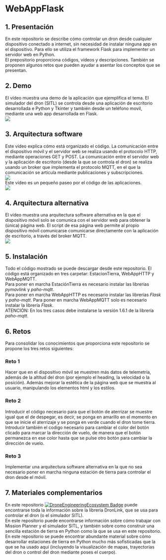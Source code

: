 # WebAppFlask
## 1. Presentación
En este repositorio se describe cómo controlar un dron desde cualquier dispositivo conectado a internet, sin necesidad de instalar ninguna app en el dispositivo. Para ello se utiliza el framework Flask para implementer un servidor web en Python.   
El prepositorio proporciona códigos, vídeos y descripciones. También se proponen algunos retos que pueden ayudar a asentar los conceptos que se presentan.   
## 2. Demo    
El vídeo muestra una demo de la aplicación que ejemplifica el tema. El simulador del dron (SITL) se controla desde una aplicación de escritorio desarrollada e Python y Tkinter y también desde un teléfono movil, mediante una web app desarrollada en Flask.    
[![](https://markdown-videos-api.jorgenkh.no/url?url=https%3A%2F%2Fwww.youtube.com%2Fwatch%3Fv%3DryezfzIUBrE)](https://www.youtube.com/watch?v=ryezfzIUBrE)     
## 3. Arquitectura software
Este vídeo explica cómo está organizado el código. La comunicación entre el dispositivo móvil y el servidor web se realiza usando el protocolo HTTP, mediante operaciones GET y POST. La comunicación entre el servidor web y la aplicación de escritorio (desde la que se controla el dron) se realiza usando un broker que implementa el protocolo MQTT, en el que la comunicación se articula mediante publicaciones y subscripciones.    
[![](https://markdown-videos-api.jorgenkh.no/url?url=https%3A%2F%2Fwww.youtube.com%2Fwatch%3Fv%3DryezfzIUBrE)](https://www.youtube.com/watch?v=ryezfzIUBrE)    
Este vídeo es un pequeño paseo por el código de las aplicaciones.    
[![](https://markdown-videos-api.jorgenkh.no/url?url=https%3A%2F%2Fwww.youtube.com%2Fwatch%3Fv%3DryezfzIUBrE)](https://www.youtube.com/watch?v=ryezfzIUBrE)    
## 4. Arquitectura alternativa
El vídeo muestra una arquitectura software alternativa en la que el dispositivo móvil solo se comunica con el servidor web para obtener la (única) página web. El script de esa página web permite al propio dispositivo móvil comunicarse comunicarse directamente con la aplicación de escritorio, a través del broker MQTT.    
[![](https://markdown-videos-api.jorgenkh.no/url?url=https%3A%2F%2Fwww.youtube.com%2Fwatch%3Fv%3DryezfzIUBrE)](https://www.youtube.com/watch?v=ryezfzIUBrE)    
## 5. Instalación
Todo el código mostrado se puede descargar desde este repositorio. El código está organizado en tres carpetar: EstacionTierra, WebAppHTTP y WebAppMQTT.    
Para poner en marcha EstaciónTierra es necesario instalar las librerías *pymavlink* y *paho-mqtt*.    
Para poner en marcha WebAppHTTP es necesario instalar las librerías *Flask* y *paho-mqtt*. 
Para poner en marcha WebAppMQTT solo es necesario instalar la librería *Flask*.    
ATENCIÓN: En los tres casos debe instalarse la versión 1.6.1 de la librería *paho-mqtt*.    
## 6. Retos
Para consolidar los conocimientos que proporciona este repositorio se propone los tres retos siguientes:     
### Reto 1 ###
Hacer que en el dispositivo móvil se muestren más datos de telemetría, además de la altitud del dron (por ejemplo el heading, la velocidad o la posición). Además mejorar la estética de la página web que se muestra al usuario, manipulando los elementos html y los estilos.     
### Reto 2 ###
Introducir el código necesario para que el botón de aterrizar se muestre igual que el de despegar, es decir, se ponga en amarillo en el momento en que se inicie el aterrizaje y se ponga en verde cuando el dron tome tierra. Introducir también el codigo necesario para cambiar el color del botón clicado para marcar la dirección de vuelo, de manera que el botón permanezca en ese color hasta que se pulse otro botón para cambiar la dirección de vuelo.     
### Reto 3 ###
Implementar una arquitectura software alternativa en la que no sea necesario poner en marcha ninguna estación de tierra para controlar el dron desde el móvil.     
## 7. Materiales complementarios ##
En este repositorio [![DroneEngineeringEcosystem Badge](https://img.shields.io/badge/DEE-DronLink-blue.svg)](https://github.com/dronsEETAC/DronLink.git) puede encontrarse toda la información sobre la libreria DronLink, que se usa para controlar el dron (o el simulador SITL).   
En este repositorio puede encontrarse información sobre cómo trabajar con Mission Planner y el simulador SITL, y también sobre como construir una sencilla estación de tierra en Python como la que se usa en este repositorio.    
En este repositorio se puede encontrar abundante material sobre cómo desarrollar estaciones de tierra en Python mucho más sofisticadas que la que se ha usado aqui (incluyendo la visualización de mapas, trayectorias del dron o control del dron mediante poses el cuerpo).






